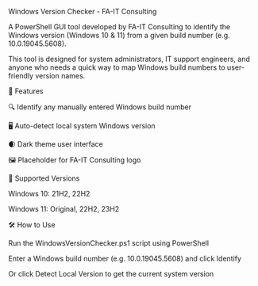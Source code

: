 Windows Version Checker - FA-IT Consulting

A PowerShell GUI tool developed by FA-IT Consulting to identify the Windows version (Windows 10 & 11) from a given build number (e.g. 10.0.19045.5608).

This tool is designed for system administrators, IT support engineers, and anyone who needs a quick way to map Windows build numbers to user-friendly version names.

🚀 Features

🔍 Identify any manually entered Windows build number

🖥 Auto-detect local system Windows version

🌒 Dark theme user interface

🖼 Placeholder for FA-IT Consulting logo

🧱 Supported Versions

Windows 10: 21H2, 22H2

Windows 11: Original, 22H2, 23H2

🛠 How to Use

Run the WindowsVersionChecker.ps1 script using PowerShell

Enter a Windows build number (e.g. 10.0.19045.5608) and click Identify

Or click Detect Local Version to get the current system version

